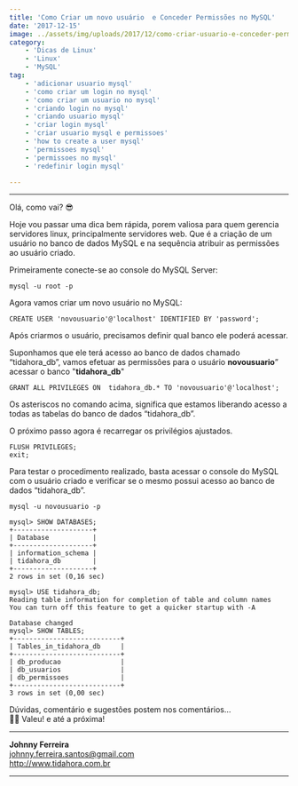 ```yaml
---
title: 'Como Criar um novo usuário  e Conceder Permissões no MySQL'
date: '2017-12-15'
image: ../assets/img/uploads/2017/12/como-criar-usuario-e-conceder-permissoes-no-mysql.png
category:
    - 'Dicas de Linux'
    - 'Linux'
    - 'MySQL' 
tag:
    - 'adicionar usuario mysql'
    - 'como criar um login no mysql'
    - 'como criar um usuario no mysql'
    - 'criando login no mysql'
    - 'criando usuario mysql'
    - 'criar login mysql'
    - 'criar usuario mysql e permissoes'
    - 'how to create a user mysql'
    - 'permissoes mysql'
    - 'permissoes no mysql'
    - 'redefinir login mysql'

---
```


- - - - - -


Olá, como vai? 😎

Hoje vou passar uma dica bem rápida, porem valiosa para quem gerencia servidores linux, principalmente servidores web. Que é a criação de um usuário no banco de dados MySQL e na sequência atribuir as permissões ao usuário criado.

Primeiramente conecte-se ao console do MySQL Server:

```
mysql -u root -p
```

Agora vamos criar um novo usuário no MySQL:

```
CREATE USER 'novousuario'@'localhost' IDENTIFIED BY 'password';
```

Após criarmos o usuário, precisamos definir qual banco ele poderá acessar.

Suponhamos que ele terá acesso ao banco de dados chamado “tidahora\_db”, vamos efetuar as permissões para o usuário **novousuario**” acessar o banco "**tidahora\_db**"

```
GRANT ALL PRIVILEGES ON  tidahora_db.* TO 'novousuario'@'localhost';
```

Os asteriscos no comando acima, significa que estamos liberando acesso a todas as tabelas do banco de dados “tidahora\_db”.

O próximo passo agora é recarregar os privilégios ajustados.

```
FLUSH PRIVILEGES;
exit;
```

Para testar o procedimento realizado, basta acessar o console do MySQL com o usuário criado e verificar se o mesmo possui acesso ao banco de dados “tidahora\_db”.

```
mysql -u novousuario -p
```

```
mysql> SHOW DATABASES;
+--------------------+
| Database           |
+--------------------+
| information_schema |
| tidahora_db        |
+--------------------+
2 rows in set (0,16 sec)
```

```
mysql> USE tidahora_db;
Reading table information for completion of table and column names
You can turn off this feature to get a quicker startup with -A

Database changed
mysql> SHOW TABLES;
+---------------------------+
| Tables_in_tidahora_db     |
+---------------------------+
| db_producao               |
| db_usuarios               |
| db_permissoes             |
+---------------------------+
3 rows in set (0,00 sec)
```


Dúvidas, comentário e sugestões postem nos comentários…  
👋🏼 Valeu! e até a próxima!

- - - - - -

**Johnny Ferreira**  
<johnny.ferreira.santos@gmail.com>  
<http://www.tidahora.com.br>

- - - - - -